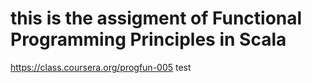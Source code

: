 # this is the assigment of Functional Programming Principles in Scala
https://class.coursera.org/progfun-005
test


